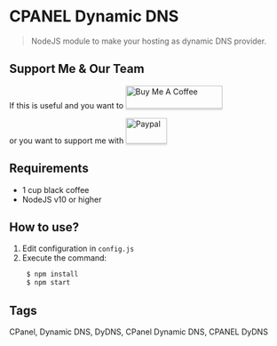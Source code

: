 ﻿# CPANEL Dynamic DNS

> NodeJS module to make your hosting as dynamic DNS provider.

## Support Me & Our Team

If this is useful and you want to <a href="https://www.buymeacoffee.com/hotman" target="_blank"><img src="https://www.buymeacoffee.com/assets/img/custom_images/orange_img.png" alt="Buy Me A Coffee" style="height: 41px !important;width: 174px !important;box-shadow: 0px 3px 2px 0px rgba(190, 190, 190, 0.5) !important;-webkit-box-shadow: 0px 3px 2px 0px rgba(190, 190, 190, 0.5) !important;" ></a>

or you want to support me with <a href="https://paypal.me/hotmanjw" target="_blank"><img src="https://www.paypalobjects.com/webstatic/mktg/logo/pp_cc_mark_74x46.jpg" alt="Paypal" style="height: 46px !important;width: 74px !important;box-shadow: 0px 3px 2px 0px rgba(190, 190, 190, 0.5) !important;-webkit-box-shadow: 0px 3px 2px 0px rgba(190, 190, 190, 0.5) !important;" ></a> 



## Requirements
- 1 cup black coffee
- NodeJS v10 or higher

## How to use?

1. Edit configuration in ```config.js```
2. Execute the command:
   ```sh
    $ npm install
    $ npm start
   ```
## Tags
CPanel, Dynamic DNS, DyDNS, CPanel Dynamic DNS, CPANEL DyDNS
